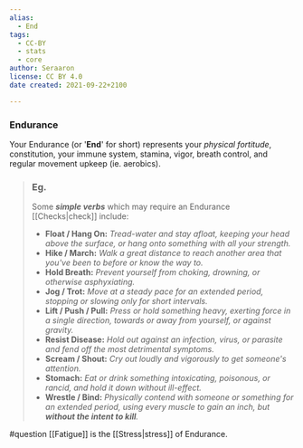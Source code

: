 ```yaml
---
alias:
  - End
tags:
  - CC-BY
  - stats
  - core
author: Seraaron
license: CC BY 4.0
date created: 2021-09-22+2100

---
```


### Endurance

Your Endurance (or '**End**' for short) represents your _physical fortitude_, constitution, your immune system, stamina, vigor, breath control, and regular movement upkeep (ie. aerobics).

> ### Eg.
> Some **_simple verbs_** which may require an Endurance [[Checks|check]] include:
>
> -   **Float / Hang On:** _Tread-water and stay afloat, keeping your head above the surface, or hang onto something with all your strength._
> -   **Hike / March:** _Walk a great distance to reach another area that you've been to before or know the way to._
> -   **Hold Breath:** _Prevent yourself from choking, drowning, or otherwise asphyxiating._
> -   **Jog / Trot:** _Move at a steady pace for an extended period, stopping or slowing only for short intervals._
> -   **Lift / Push / Pull:** _Press or hold something heavy, exerting force in a single direction, towards or away from yourself, or against gravity._
> -   **Resist Disease:** _Hold out against an infection, virus, or parasite and fend off the most detrimental symptoms._
> -   **Scream / Shout:** _Cry out loudly and vigorously to get someone's attention._
> -   **Stomach:** _Eat or drink something intoxicating, poisonous, or rancid, and hold it down without ill-effect._
> -   **Wrestle / Bind:** _Physically contend with someone or something for an extended period, using every muscle to gain an inch, but **without the intent to kill**._

#question [[Fatigue]] is the [[Stress|stress]] of Endurance.
